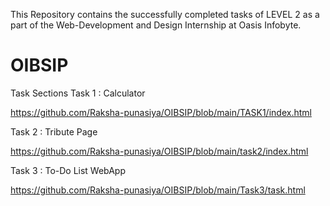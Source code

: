 This Repository contains the successfully completed tasks of LEVEL 2 as a part of the Web-Development and Design Internship at Oasis Infobyte.
# OIBSIP

Task Sections
Task 1 : Calculator

https://github.com/Raksha-punasiya/OIBSIP/blob/main/TASK1/index.html

Task 2 : Tribute Page

https://github.com/Raksha-punasiya/OIBSIP/blob/main/task2/index.html

Task 3 : To-Do List WebApp

https://github.com/Raksha-punasiya/OIBSIP/blob/main/Task3/task.html
